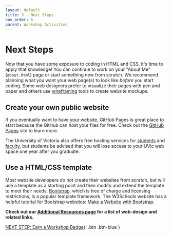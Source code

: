 ```yaml
---
layout: default
title: 5 - Next Steps
nav_order: 6
parent: Workshop Activities
---
```


# Next Steps

Now that you have some exposure to coding in HTML and CSS, it's time to apply that knowledge! You can continue to work on your "About Me" (`about.html`) page or start something new from scratch. We recommend planning what you want your web page(s) to look like _before_ you start coding. Some web designers prefer to visualize their pages with pen and paper and others use [wireframing](https://en.wikipedia.org/wiki/Website_wireframe) tools to create website mockups. 

## Create your own public website

If you eventually want to have your website, GitHub Pages is great place to start because the GitHub can host your files for free. Check out the [GitHub Pages](https://pages.github.com/) site to learn more. 

The University of Victoria also offers free hosting services for [students](https://www.uvic.ca/systems/services/web/webhosting-students/index.php) and [faculty](https://www.uvic.ca/systems/support/web/webhosting-fac-staff/index.php), but students be advised that you will lose access to your UVic web space one year after you graduate.

## Use a HTML/CSS template

Most website developers do not create their websites from scratch, but will use a template as a starting point and then modify and extend the template to meet their needs. [Bootstrap](https://getbootstrap.com/), which is free of charge and licensing restrictions, is a popular template framework. The W3Schools website has a helpful tutorial for Bootstrap websites: [Make a Website with Bootstrap](https://www.w3schools.com/howto/howto_website_bootstrap.asp). 

**Check out our [Additional Resources page](https://uviclibraries.github.io/html-css/additional-resources.html) for a list of web-design and related links.**


[NEXT STEP: Earn a Workshop Badge](https://uviclibraries.github.io/html-css/informal-credentials.html){: .btn .btn-blue }
